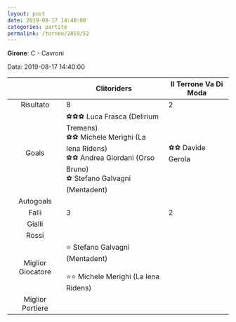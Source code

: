 ```yaml
---
layout: post
date: 2019-08-17 14:40:00
categories: partite
permalink: /torneo/2019/52
---
```

**Girone**: C - Cavroni

Data: 2019-08-17 14:40:00

| | Clitoriders | Il Terrone Va Di Moda |
|:-----:|-----|-----|
Risultato|8|2
Goals|⚽⚽⚽ Luca Frasca (Delirium Tremens)<br/>⚽⚽ Michele Merighi (La Iena Ridens)<br/>⚽⚽ Andrea Giordani (Orso Bruno)<br/>⚽ Stefano Galvagni (Mentadent)|⚽⚽ Davide Gerola<br/>
Autogoals||
Falli|3|2
Gialli||
Rossi||
Miglior Giocatore|⭐ Stefano Galvagni (Mentadent)<br/><br/>⭐⭐ Michele Merighi (La Iena Ridens)<br/>|
Miglior Portiere||